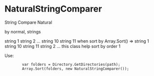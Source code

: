 # NaturalStringComparer
String Compare Natural

by normal, strings

string 1
string 2
...
string 10
string 11
when sort by Array.Sort() =>
string 1
string 10
string 11
string 2
...
this class help sort by order 1

Use:

            var folders = Directory.GetDirectories(path);
            Array.Sort(folders, new NaturalStringComparer());
